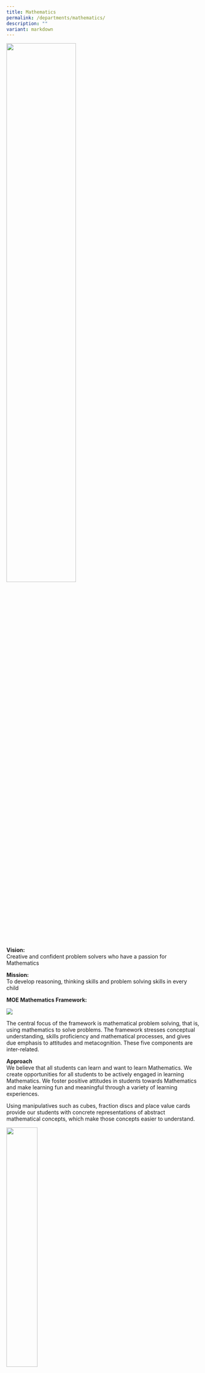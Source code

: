 ```yaml
---
title: Mathematics
permalink: /departments/mathematics/
description: ""
variant: markdown
---
```

<img style="width: 60%;" src="/images/Banner-photo.jpg">
<p><strong>Vision:<br></strong>Creative and confident problem solvers who have a passion for Mathematics</p>
<p><strong>Mission:<br></strong>To develop reasoning, thinking skills and problem solving skills in every child</p>
<p><strong>MOE Mathematics Framework:</strong></p>
<img src="/images/Math-Framework.png">
<p>The central focus of the framework is mathematical problem solving, that is, using mathematics to solve problems. The framework stresses conceptual understanding, skills proficiency and mathematical processes, and gives due emphasis to attitudes and metacognition. These five components are inter-related.</p>
<p><strong>Approach<br></strong>We believe that all students can learn and want to learn Mathematics. We create opportunities for all students to be actively engaged in learning Mathematics. We foster positive attitudes in students towards Mathematics and make learning fun and meaningful through a variety of learning experiences.
</p>
<p>
Using manipulatives such as cubes, fraction discs and place value cards provide our students with concrete representations of abstract mathematical concepts, which make those concepts easier to understand.
</p>

<img style="width: 40%;" src="/images/2023%20Photos/Mathematics/photo%202.jpg">

Additionally, incorporating authentic examples from everyday life make learning of mathematics more relevant and meaningful to students. By connecting mathematical concepts to real-world situations, our students can see how Mathematics is used in their daily lives and understand its practical applications. This approach can also help our students develop problem-solving skills and critical thinking abilities as they apply mathematical concepts and skills to solve real-world problems.

<p>
<img style="width: 40%;" src="/images/2023%20Photos/Mathematics/photo%201.jpg">
</p>
<img style="width: 40%;" src="/images/2023%20Photos/Mathematics/photo%203.jpg">
<p>
</p><p><strong>Use of ICT<br></strong>
We hope infusing thinking routines and Information and Communication Technology (ICT) tools into lessons can enhance student engagement and understanding. 
</p>
<p>
For example, the ‘See, Think, Wonder’ Thinking Routine encourages students to observe, analyse, and question real-life situations through the lens of mathematical concepts. By prompting them to "see" what's happening, "think" critically about the mathematical concepts involved, and "wonder" about potential solutions or implications, students develop a deeper understanding of how mathematics applies to the world around them. 
</p>
<p>
The Student Learning Space (SLS) provides an online learning platform where students can access learning resources, collaborate with peers, and engage in interactive learning activities. Through SLS, students have the flexibility to explore concepts at their own pace and receive immediate feedback, fostering a more personalised learning experience.
</p>

<p></p><p><strong>Description of programmes:<br></strong><strong>E2K Mathematics Programme</strong></p>

<p>Our students in the&nbsp;<strong>A</strong>ccelerated&nbsp;<strong>P</strong>rogramme to&nbsp;<strong>E</strong>nhance students’ e<strong>X</strong>perience (APEX) attend the E2K Mathematics Programme. The materials are taken from the MOE Gifted Education Branch. We aim to develop students’ mathematical reasoning skills and deepen their conceptual understanding through an inquiry approach.</p>
<p>The students gave positive feedback about the programme. “We look forward to every lesson as we get to solve challenging puzzles. We are happy to work with our friends to discuss and solve them. We present our solutions to our teachers and friends so that they can help us improve.”</p><p>
	
</p><p><strong>LEGO Building<br></strong></p><p>The creative process of building with lego engages students in a hands-on and interactive experience that promote mathematical thinking.  The construction of lego objects involves problem-solving skills as students plan and analyse the pieces they have, envision the desired outcome and figure out required steps to achieve it. They develop spatial and pattern reasoning ability as they visualize how different pieces fit together.</p>

<img style="width: 40%;" src="/images/2023%20Photos/Mathematics/photo%204.jpg">


<p><strong>Mathematics Olympiad<br></strong></p><p></p><p>Mathematics Olympiad workshops are organised for selected Primary 4 to 6 students to nurture their interest and talent in Mathematics. Students who demonstrate exceptional performance and dedication can be selected to represent the school in external Mathematics competitions such as Asia-Pacific Mathematical Olympiad for Primary Schools (APMOPS), Raffles Mathematical Olympiad (RMO), Visual Spatial Mathlympics and Annual Mathlympics.</p>



<p><strong>BRPS Math Challenge<br></strong>Students have the opportunities to take part in challenging, fun and engaging math challenge activities every term. These activities include magic number, sudoku, secret codes and multiplication tables. 

Students build confidence and resilience as they persist and persevere to solve problems. The results are displayed on the level board to celebrate students’ success. Learning is made joyful and enriching for students. </p>

The objectives of Math Challenge are as follows:

	•	Enhance mathematical knowledge and skills - students deeepen their understanding of various mathematical topics and improve their mathematical fluency

	•	Promote mathematical skills - students think critically and creatively to solve the problems

	•	Inspire interest in mathematics - spark enthusiasm and curiosity in students
	
<img src="/images/2023%20Photos/Mathematics/photo%206.JPG"><br>
<img src="/images/2023%20Photos/Mathematics/photo%207.jpg"><br>
<img src="/images/2023%20Photos/Mathematics/photo%208.jpeg"><br>
<img src="/images/2023%20Photos/Mathematics/photo%209.jpeg"><br>

<p><strong>Math Star Award</strong></p>
<p style="text-align: center;"><strong><em>Hard work&nbsp;</em><em>&nbsp;Perseverance = Success</em></strong></p>
<p>The Math Star Award recognizes students who have exhibited proficiency and shown exceptional potential in mastering mathematics. The award nurtures a sense of pride and encouragement in learning mathematics. Students are inspired and motivated to pursue excellence in mathematics.
 “I am delighted to win the Math Star Award this term. I will continue to do my best in math. I hope to win the award next term again,” says Zheng Hao, a Primary 5 student, proudly.
</p>
<img src="/images/2023%20Photos/Mathematics/photo%2010.jpg">
	
<p><strong>Fun with Math Programme<br>
	The Parent Support Group (PSG) works collaboratively with the school to enhance the learning experience and academic success of students. Students are engaged in math games and a variety of activities that include story-telling to build students’ factual fluency and foster interest in learning math.
“I look forward to the Fun with Math programme. I used to think math is difficult. Now I think I can do the math questions and I want to do more, says Cindy, a Primary 2 student.

<img src="/images/2023%20Photos/Mathematics/photo%2011.jpg"><br>
<img src="/images/2023%20Photos/Mathematics/photo%2012.jpg"><br>
<img src="/images/2023%20Photos/Mathematics/photo%2013.jpg"><br>

</strong></p><p><strong><strong>STEM Programme - ALP<br></strong>This programme aims to leverage on STEM to create more meaningful and engaging activities that integrate engineering and technology in Mathematics and Science to fuel students’ enthusiasm in learning as well as to promote 21<sup>st</sup>&nbsp;century skills – critical thinking, decision-making, collaboration, communication and creativity. It provides students with opportunities to innovate and apply content knowledge to bridge the gap between key theoretical concepts and real-world applications.</strong></p><strong>
<img src="/images/2023%20Photos/Mathematics/photo%2014.jpg"><br>
	
<img src="/images/2023%20Photos/Mathematics/photo%2015.jpg"><br>

<p>Click&nbsp;<a href="/our-distinctive-programmes/applied-learning-programme-alp/"><strong>here</strong></a>&nbsp;to find out more about our Applied Learning Programme (ALP)</p></strong>